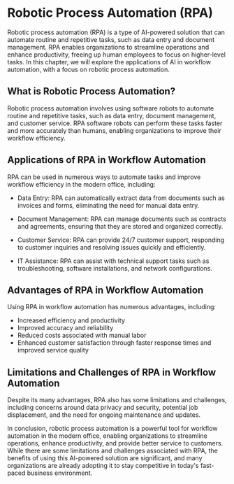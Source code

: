 Robotic Process Automation (RPA)
====================================================================================

Robotic process automation (RPA) is a type of AI-powered solution that can automate routine and repetitive tasks, such as data entry and document management. RPA enables organizations to streamline operations and enhance productivity, freeing up human employees to focus on higher-level tasks. In this chapter, we will explore the applications of AI in workflow automation, with a focus on robotic process automation.

What is Robotic Process Automation?
-----------------------------------

Robotic process automation involves using software robots to automate routine and repetitive tasks, such as data entry, document management, and customer service. RPA software robots can perform these tasks faster and more accurately than humans, enabling organizations to improve their workflow efficiency.

Applications of RPA in Workflow Automation
------------------------------------------

RPA can be used in numerous ways to automate tasks and improve workflow efficiency in the modern office, including:

* Data Entry: RPA can automatically extract data from documents such as invoices and forms, eliminating the need for manual data entry.

* Document Management: RPA can manage documents such as contracts and agreements, ensuring that they are stored and organized correctly.

* Customer Service: RPA can provide 24/7 customer support, responding to customer inquiries and resolving issues quickly and efficiently.

* IT Assistance: RPA can assist with technical support tasks such as troubleshooting, software installations, and network configurations.

Advantages of RPA in Workflow Automation
----------------------------------------

Using RPA in workflow automation has numerous advantages, including:

* Increased efficiency and productivity
* Improved accuracy and reliability
* Reduced costs associated with manual labor
* Enhanced customer satisfaction through faster response times and improved service quality

Limitations and Challenges of RPA in Workflow Automation
--------------------------------------------------------

Despite its many advantages, RPA also has some limitations and challenges, including concerns around data privacy and security, potential job displacement, and the need for ongoing maintenance and updates.

In conclusion, robotic process automation is a powerful tool for workflow automation in the modern office, enabling organizations to streamline operations, enhance productivity, and provide better service to customers. While there are some limitations and challenges associated with RPA, the benefits of using this AI-powered solution are significant, and many organizations are already adopting it to stay competitive in today's fast-paced business environment.
